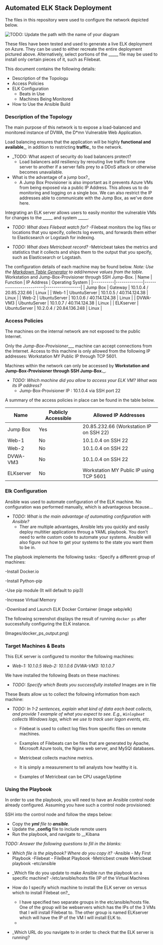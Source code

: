 ## Automated ELK Stack Deployment

The files in this repository were used to configure the network depicted below.

![TODO: Update the path with the name of your diagram](Images/diagram_filename.png)

These files have been tested and used to generate a live ELK deployment on Azure. They can be used to either recreate the entire deployment pictured above. Alternatively, select portions of the _____ file may be used to install only certain pieces of it, such as Filebeat.

 

This document contains the following details:
- Description of the Topologu
- Access Policies
- ELK Configuration
  - Beats in Use
  - Machines Being Monitored
- How to Use the Ansible Build


### Description of the Topology

The main purpose of this network is to expose a load-balanced and monitored instance of DVWA, the D*mn Vulnerable Web Application.

Load balancing ensures that the application will be highly __functional and available___, in addition to restricting __traffic___ to the network.
- _TODO: What aspect of security do load balancers protect? 
  -  Load balancers add resiliency by rerouting live traffic from one server to another if a server falls prey to a DDoS attack or otherwise becomes unavailable.
- What is the advantage of a jump box?_
  - A Jump Box Provisioner is also important as it prevents Azure VMs from being exposed via a public IP Address. This allows us to do monitoring and logging on a single box. We can also restrict the IP addresses able to communicate with the Jump Box, as we've done here.

Integrating an ELK server allows users to easily monitor the vulnerable VMs for changes to the _____ and system _____.
- _TODO: What does Filebeat watch for?_
  -Filebeat monitors the log files or locations that you specify, collects log events, and forwards them either to Elasticsearch or Logstash for indexing.
  
- _TODO: What does Metricbeat record?_
  -Metricbeat takes the metrics and statistics that it collects and ships them to the output that you specify, such as Elasticsearch or Logstash.
  
The configuration details of each machine may be found below.
_Note: Use the [Markdown Table Generator](http://www.tablesgenerator.com/markdown_tables) to add/remove values from the table_.
Workstation and Jump-Box-Provisioner through SSH Jump-Box.
| Name      | Function     | IP Address               | Operating System |
|-----------|--------------|--------------------------|------------------|
| Jump Box  | Gateway      | 10.1.0.4 / 20.85.232.66  | Linux            |
| Web-1     | UbuntuServer | 10.1.0.5 / 40.114.124.38 | Linux            |
| Web-2     | UbuntuServer | 10.1.0.6 / 40.114.124.38 | Linux            |
| DVWA-VM3  | UbuntuServer | 10.1.0.7 / 40.114.124.38 | Linux            |
| ELKserver | UbuntuServer | 10.2.0.4 / 20.84.136.248 | Linux            |

### Access Policies

The machines on the internal network are not exposed to the public Internet. 

Only the _Jump-Box-Provisioner____ machine can accept connections from the Internet. Access to this machine is only allowed from the following IP addresses:
  Workstation MY Public IP through TCP 5601.

Machines within the network can only be accessed by __Workstation and Jump-Box-Provisioner through SSH Jump-Box.___.
- _TODO: Which machine did you allow to access your ELK VM? What was its IP address?_
  -  Jump-Box-Provisioner IP : 10.1.0.4 via SSH port 22

A summary of the access policies in place can be found in the table below.

| Name      | Publicly Accessible | Allowed IP Addresses                    |
|-----------|---------------------|-----------------------------------------|
| Jump Box  | Yes                 | 20.85.232.66 (Workstation IP on SSH 22) |
| Web-1     | No                  | 10.1.0.4 on SSH 22                      |
| Web-2     | No                  | 10.1.0.4 on SSH 22                      |
| DVWA-VM3  | No                  | 10.1.0.4 on SSH 22                      |
| ELKserver | No                  | Workstation MY Public IP using TCP 5601 |

### Elk Configuration

Ansible was used to automate configuration of the ELK machine. No configuration was performed manually, which is advantageous because...
- _TODO: What is the main advantage of automating configuration with Ansible?_
  - Ther are multiple advantages, Ansible lets you quickly and easily deploy multitier applications throug a YAML playbook.
    You don't need to write custom code to automate your systems.
      Ansible will also figure out how to get your systems to the state you want them to be in.

The playbook implements the following tasks:
  -Specify a different group of machines:
 
  -Install Docker.io
  
  -Install Python-pip
  
  -Use pip module (It will default to pip3)

  -Increase Virtual Memory
 
  -Download and Launch ELK Docker Container (image sebp/elk)



The following screenshot displays the result of running `docker ps` after successfully configuring the ELK instance.

(Images/docker_ps_output.png)

### Target Machines & Beats
This ELK server is configured to monitor the following machines:
- _Web-1: 10.1.0.5
   Web-2: 10.1.0.6
   DVWA-VM3: 10.1.0.7_

We have installed the following Beats on these machines:
- _TODO: Specify which Beats you successfully installed_
  Images are in file 

These Beats allow us to collect the following information from each machine:
- _TODO: In 1-2 sentences, explain what kind of data each beat collects, and provide 1 example of what you expect to see. E.g., `Winlogbeat` collects Windows logs, which we use to track user logon events, etc._
   - Filebeat is used to collect log files from specific files on remote machines.

   - Examples of Filebeats can be files that are generated by Apache, Microsoft Azure tools, the Nginx web server, and MySQl databases.

    - Metricbeat collects machine metrics.

    - It is simply a measurement to tell analysts how healthy it is.

    - Examples of Metricbeat can be CPU usage/Uptime


### Using the Playbook
In order to use the playbook, you will need to have an Ansible control node already configured. Assuming you have such a control node provisioned: 

SSH into the control node and follow the steps below:
- Copy the ___yml__ file to __ansible___.
- Update the ___config__ file to include remote users
- Run the playbook, and navigate to __Kibana

_TODO: Answer the following questions to fill in the blanks:_
- _Which file is the playbook? Where do you copy it?_
  -Ansible - My First Playbook
  -Filebeat - FileBeat Playbook
  -Metricbest create Metricbeat playbook
     -etc/ansible
 
- _Which file do you update to make Ansible run the playbook on a specific machine? 
   -/etc/ansible/hosts file (IP of the Virtual Machines
-  How do I specify which machine to install the ELK server on versus which to install Filebeat on?_
   - I have specified two separate groups in the etc/ansible/hosts file. One of the group will be webservers which has the IPs of the 3 VMs that I will install Filebeat to. The other group is named ELKserver which will have the IP of the VM I will install ELK to.
   -   
- _Which URL do you navigate to in order to check that the ELK server is running?

